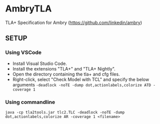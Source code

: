 # AmbryTLA

TLA+ Specification for Ambry (https://github.com/linkedin/ambry)

## SETUP

### Using VSCode
- Install Visual Studio Code.
- Install the extensions "TLA+" and "TLA+ Nightly".
- Open the directory containing the tla+ and cfg files.
- Right-click, select "Check Model with TCL" and specify the below arguments
  `-deadlock -noTE -dump dot,actionlabels,colorize ATD -coverage 1`
  
### Using commandline
`java -cp tla2tools.jar tlc2.TLC -deadlock -noTE -dump dot,actionlabels,colorize AR -coverage 1 <filename>`
